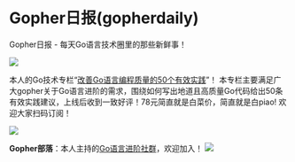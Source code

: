 # Gopher日报(gopherdaily)

Gopher日报 - 每天Go语言技术圈里的那些新鲜事！

![](http://image.tonybai.com/img/202011/gopher-daily-logo.png)

本人的Go技术专栏“[改善Go语⾔编程质量的50个有效实践](https://www.imooc.com/read/87)”！ 本专栏主要满足广大gopher关于Go语言进阶的需求，围绕如何写出地道且高质量Go代码给出50条有效实践建议，上线后收到一致好评！78元简直就是白菜价，简直就是白piao! 欢迎大家扫码订阅！

![](http://image.tonybai.com/img/202011/go-column-pgo-with-qr-and-text.png)

**Gopher部落**：本人主持的[Go语言进阶社群](https://mp.weixin.qq.com/s/jUqAL7hf2GmMun64BJufEA)，欢迎加入！
![](http://image.tonybai.com/img/202011/gopher-tribe-zsxq.png)
